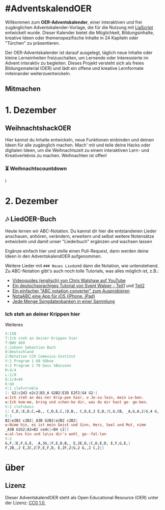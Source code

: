 <!--
import: https://raw.githubusercontent.com/LiaTemplates/ABCjs/0.0.2/README.md
-->

# #AdventskalendOER
Willkommen zum **OER-Adventskalender**, einer interaktiven und frei zugänglichen Adventskalender-Vorlage, die für die Nutzung mit [LiaScript](https://liascript.github.io/) entwickelt wurde. Dieser Kalender bietet die Möglichkeit, Bildungsinhalte, kreative Ideen oder themenspezifische Inhalte in 24 Kapiteln oder "Türchen" zu präsentieren.

Der OER-Adventskalender ist darauf ausgelegt, täglich neue Inhalte oder kleine Lerneinheiten freizuschalten, um Lernende oder Interessierte im Advent interaktiv zu begleiten. Dieses Projekt versteht sich als freies Bildungsmaterial (OER) und lädt ein offene und kreative Lernformate miteinander weiterzuentwickeln.

## Mitmachen



# 1. Dezember
## WeihnachtshackOER
Hier kannst du Inhalte entwickeln, neue Funktionen einbinden und deinen Ideen für alle zugänglich machen. 
Mach' mit und teile deine Hacks oder digitalen Ideen, um die Weihnachtszeit zu einem interaktiven Lern- und Kreativerlebnis zu machen. Weihnachten ist offen!

### ⏳ Weihnachtscountdown
<script format="relativetime" unit="day" locale="de">
// Datum von Weihnachten
const christmasDate = new Date('2024-12-24');
// Get the current time
const currentDate = new Date();
// Unterschied in Millisekunden berechnen
const differenceInMs = currentDate - christmasDate;

// Millisekunden in Tage umwandeln
const differenceInDays = differenceInMs / (1000 * 60 * 60 * 24);
// Umrechnen in volle Tage
const WeihnachtsCountdown = Math.floor(differenceInDays);

// Return result
-WeihnachtsCountdown
</script>
!

# 2. Dezember
## 🎶 LiedOER-Buch
Heute lernen wir ABC-Notation. 
Du kannst dir hier die entstandenen Lieder anschauen, anhören, verändern, erweitern und selbst weitere Notensätze entwickeln und damit unser "Liederbuch" ergänzen und wachsen lassen

Ergänze einfach hier und stelle einen Pull-Request, dann werden deine Ideen in den AdventskalendOER aufgenommen.

Weitere Lieder mit `### Neues Lied`und dann die Notation, wie untenstehend.
Zu ABC-Notation gibt's auch noch tolle Tutorials, was alles möglich ist, z.B.:

- [Videoguides (englisch) von Chris Walshaw auf YouTube](https://abcnotation.com/videos#start)
- [Ein deutschsprachiges Tutorial von Svent Walper - Teil1](http://penzeng.de/Geige/Abc.htm) und [Teil2](http://penzeng.de/Geige/Abc2.htm)
- [Ein einfacher "ABC notation converter" zum Ausprobieren](https://notabc.app/abc-converter/)
- [NotaABC eine App für iOS (iPhone, iPad)](https://notabc.app/)
- [Jede Menge Songdatenbanken in einer Sammlung](https://abcnotation.com/tunes)




### Ich steh an deiner Krippen hier
Weiteres

``` abc  @ABCJS.render
X:150
T:Ich steh an deiner Krippen hier
T:BWV 469
C:Johann Sebastian Bach
O:Deutschland
Z:Notation CC0 Comenius-Institut
V:1 Program 1 68 %Oboe
V:2 Program 1 70 bass %Bassoon
M:4/4
L:1/8
Q:1/4=94
K:Gm
V:1 clef=treble
|: G2|c2d2 e2c2|B3_A G2B2|E3D E2F2|G4 G2:|
w:Ich steh an dei-ner Krip-pen hier, o Je-su-lein, mein Le-ben.
w:Ich kom-me, bring und schen-ke dir, was du mir hast ge- ge-ben.
V:2 clef=bass
|: C,D,|E,D,C,=B,, C,D,E,C,|D,B,, C,D,E,2 E,D,|C,G,CB, _A,G,A,2|G,4 G,,2:|
V:1 
B2|e2B2 c2B2|_A3B G2B2|e2B2 c2B2|
w:Nimm hin, es ist mein Geist und Sinn, Herz, Seel und Mut, nimm
_A3B G2G2|A2=B2 cedc|=B4 c2|]
w:al-les hin und la\ss dir's wohl_ ge--fal-len
V:2
G,F,|E,F,G,E, _A,3G,|F,E,D,B,, E,2E,D,|C,D,E,D, E,F,G,E,|
F,2B,,2 E,2C,2|F,E,F,D, E,2F,2|G,2 G,,2 C,2|]

```



# über


## Lizenz
Dieser AdventskalendOER steht als Open Educational Resource (OER) unter der Lizenz: <a target="_blank" rel="noopener noreferrer" href="https://creativecommons.org/publicdomain/zero/1.0/deed.de">CC0 1.0 <img src="https://mirrors.creativecommons.org/presskit/icons/cc.svg" style="height: 1em; margin-right: 0.125em; display: inline;"><img src="https://mirrors.creativecommons.org/presskit/icons/zero.svg" style="height: 1em; margin-right: 0.125em; display: inline;"></a>
